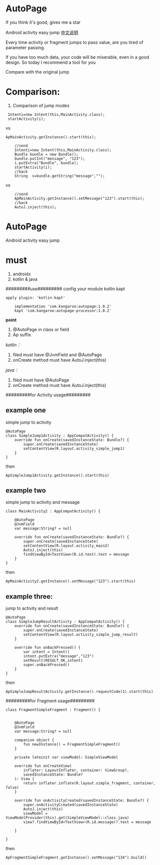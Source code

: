 # AutoPage
If you think it's good, gives me a star

Android activity easy jump
[中文说明](https://github.com/smartbackme/AutoPage/blob/master/README-zh.md)

Every time activity or fragment jumps to pass value, are you tired of parameter passing.

If you have too much data, your code will be miserable, even in a good design. So today I recommend a tool for you

Compare with the original jump

# Comparison:

1. Comparison of jump modes

```
 Intenti=new Intent(this,MainActivity.class);
 startActivity(i);
```
vs

```
ApMainActivity.getInstance().start(this);
```

```
	//send
    Intenti=new Intent(this,MainActivity.class);
    Bundle bundle = new Bundle();
    bundle.putInt("message", "123");
    i.putExtra("Bundle", bundle);
    startActivity(i);
	//back
	String  s=bundle.getString("message","");

```
vs

```
	//send
	ApMainActivity.getInstance().setMessage("123").start(this);
	//back
	AutoJ.inject(this);
```
# AutoPage
Android activity easy jump

# must
1. androidx
2. kotlin & java

#########use#########
config
your module
kotlin kapt
```
apply plugin: 'kotlin-kapt'

    implementation 'com.kangaroo:autopage:1.0.2'
    kapt 'com.kangaroo:autopage-processor:1.0.2'
```

**point**

 1. @AutoPage in class or field
 2. Ap suffix


*kotlin：*
1. filed must have @JvmField and @AutoPage
2. onCreate method must have AutoJ.inject(this)

*java：*
1. filed must have @AutoPage
2. onCreate method must have AutoJ.inject(this)


#########for Activity usage#########
## example one
simple jump to activity

```
@AutoPage
class SimpleJump1Activity : AppCompatActivity() {
    override fun onCreate(savedInstanceState: Bundle?) {
        super.onCreate(savedInstanceState)
        setContentView(R.layout.activity_simple_jump1)
    }
}
```
then

```
ApSimpleJump1Activity.getInstance().start(this)
```

## example two
simple jump to activity and message

```
class MainActivity2 : AppCompatActivity() {

    @AutoPage
    @JvmField
    var message:String? = null

    override fun onCreate(savedInstanceState: Bundle?) {
        super.onCreate(savedInstanceState)
        setContentView(R.layout.activity_main2)
        AutoJ.inject(this)
        findViewById<TextView>(R.id.text).text = message
    }
}
```
then

```
ApMainActivity2.getInstance().setMessage("123").start(this)
```

## example three:
jump to activity and result

```
@AutoPage
class SimpleJumpResultActivity : AppCompatActivity() {
    override fun onCreate(savedInstanceState: Bundle?) {
        super.onCreate(savedInstanceState)
        setContentView(R.layout.activity_simple_jump_result)
    }

    override fun onBackPressed() {
        var intent = Intent()
        intent.putExtra("message","123")
        setResult(RESULT_OK,intent)
        super.onBackPressed()
    }
}
```
then

```
ApSimpleJumpResultActivity.getInstance().requestCode(1).start(this)
```

#########for Fragment usage#########

```
class FragmentSimpleFragment : Fragment() {


    @AutoPage
    @JvmField
    var message:String? = null

    companion object {
        fun newInstance() = FragmentSimpleFragment()
    }

    private lateinit var viewModel: SimpleViewModel

    override fun onCreateView(
        inflater: LayoutInflater, container: ViewGroup?,
        savedInstanceState: Bundle?
    ): View {
        return inflater.inflate(R.layout.simple_fragment, container, false)
    }

    override fun onActivityCreated(savedInstanceState: Bundle?) {
        super.onActivityCreated(savedInstanceState)
        AutoJ.inject(this)
        viewModel = ViewModelProvider(this).get(SimpleViewModel::class.java)
        view?.findViewById<TextView>(R.id.message)?.text = message

    }

}

```

then

```
ApFragmentSimpleFragment.getInstance().setMessage("134").build()
```

